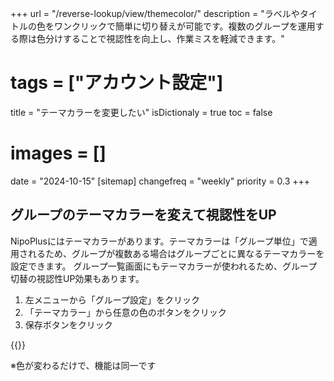 +++
url = "/reverse-lookup/view/themecolor/"
description = "ラベルやタイトルの色をワンクリックで簡単に切り替えが可能です。複数のグループを運用する際は色分けすることで視認性を向上し、作業ミスを軽減できます。"
# tags = ["アカウント設定"]
title = "テーマカラーを変更したい"
isDictionaly = true
toc = false
# images = []
date = "2024-10-15"
[sitemap]
  changefreq = "weekly"
  priority = 0.3
+++

## グループのテーマカラーを変えて視認性をUP

NipoPlusにはテーマカラーがあります。テーマカラーは「グループ単位」で適用されるため、グループが複数ある場合はグループごとに異なるテーマカラーを設定できます。
グループ一覧画面にもテーマカラーが使われるため、グループ切替の視認性UP効果もあります。

1. 左メニューから「グループ設定」をクリック
2. 「テーマカラー」から任意の色のボタンをクリック
3. 保存ボタンをクリック

{{<iTablet filename="themeColor" msg="テーマカラーを変更してみよう" alice="ok">}}

※色が変わるだけで、機能は同一です
